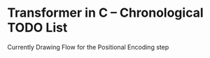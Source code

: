 # Transformer in C – Chronological TODO List

Currently Drawing Flow for the Positional Encoding step
